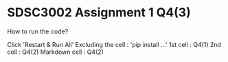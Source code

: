 # SDSC3002 Assignment 1 Q4(3)
How to run the code?

Click 'Restart & Run All'
Excluding the cell : 'pip install ...'
1st cell : Q4(1)
2nd cell : Q4(2)
Markdown cell : Q4(2)